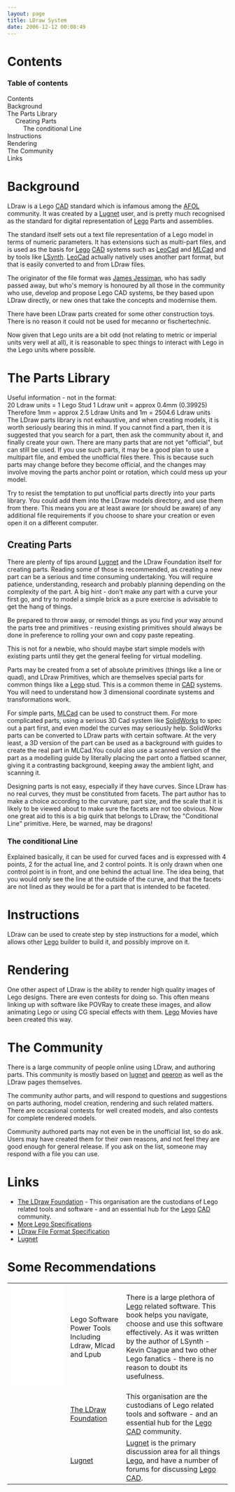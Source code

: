 ```yaml
---
layout: page
title: LDraw System
date: 2006-12-12 00:08:49
---
```

<h1 id="Contents">Contents</h1>

<div id="toc"><div id="toctitle"><h3>Table of contents</h3></div><ul class="toc"><li><a class="link" href="#Contents">Contents</a>
</li><li><a class="link" href="#Background">Background</a>
</li><li><a class="link" href="#The_Parts_Library">The Parts Library</a>
<ul><li><a class="link" href="#Creating_Parts">Creating Parts</a>
<ul><li><a class="link" href="#The_conditional_Line">The conditional Line</a>
</li></ul></li></ul></li><li><a class="link" href="#Instructions">Instructions</a>
</li><li><a class="link" href="#Rendering">Rendering</a>
</li><li><a class="link" href="#The_Community">The Community</a>
</li><li><a class="link" href="#Links">Links</a>
</li></ul><!--toc--></div>
<h1 id="Background">Background</h1>
LDraw is a Lego <a class="wiki" href="/wiki/cad.html" title="Computer Aided Design">CAD</a> standard which is infamous among the <a class="wiki" href="/wiki/afol.html" title="Adult Fan Of Lego">AFOL</a> community.  It was created by a <a class="wiki" href="/wiki/lugnet.html" title="Lego Users Group Network">Lugnet</a> user, and is pretty much recognised as the standard for digital representation of <a class="wiki" href="/wiki/lego.html" title="The best known construction toy">Lego</a> Parts and assemblies.

The standard itself sets out a text file representation of a Lego model in terms of numeric parameters. It has extensions such as multi-part files, and is used as the basis for <a class="wiki" href="/wiki/lego.html" title="The best known construction toy">Lego</a> <a class="wiki" href="/wiki/cad.html" title="Computer Aided Design">CAD</a> systems such as <a class="wiki" href="/wiki/leocad.html" title="The Open Source Lego CAD System">LeoCad</a> and <a class="wiki" href="/wiki/mlcad.html" title="MLCad">MLCad</a> and by tools like <a class="wiki" href="/wiki/lsynth.html" title="LSynth">LSynth</a>. <a class="wiki" href="/wiki/leocad.html" title="The Open Source Lego CAD System">LeoCad</a> actually natively uses another part format, but that is easily converted to and from LDraw files.

The originator of the file format was <a class="wiki" href="/wiki/james_jessiman.html" title="James Jessiman">James Jessiman</a>, who has sadly passed away, but who's memory is honoured by all those in the community who use, develop and propose Lego CAD systems, be they based upon LDraw directly, or new ones that take the concepts and modernise them.

There have been LDraw parts created for some other construction toys. There is no reason it could not be used for mecanno or fischertechnic.

Now given that Lego units are a bit odd (not relating to metric or imperial units very well at all), it is reasonable to spec things to interact with Lego in the Lego units where possible.

<h1 id="The_Parts_Library">The Parts Library</h1>

<div style=" float: right;"><div class="cbox " style=";;margin:0;;"><div class="cbox-title">Useful information - not in the format:</div><div class="cbox-data">
20 Ldraw units = 1 Lego Stud
1 Ldraw unit = approx 0.4mm (0.39925)
Therefore 1mm = approx 2.5 Ldraw Units
and 1m = 2504.6 Ldraw units
</div></div></div>

The LDraw parts library is not exhaustive, and when creating models, it is worth seriously bearing this in mind. If you cannot find a part, then it is suggested that you search for a part, then ask the community about it, and finally create your own. There are many parts that are not yet "official", but can still be used. If you use such parts, it may be a good plan to use a multipart file, and embed the unofficial files there. This is because such parts may change before they become official, and the changes may involve moving the parts anchor point or rotation, which could mess up your model.

Try to resist the temptation to put unofficial parts directly into your parts library. You could add them into the LDraw models directory, and use them from there. This means you are at least aware (or should be aware) of any additional file requirements if you choose to share your creation or even open it on a different computer.

<h2 id="Creating_Parts">Creating Parts</h2>
There are plenty of tips around <a class="wiki" href="/wiki/lugnet.html" title="Lego Users Group Network">Lugnet</a> and the LDraw Foundation itself for creating parts. Reading some of those is recommended, as creating a new part can be a serious and time consuming undertaking. You will require patience, understanding, research and probably planning depending on the complexity of the part. A big hint - don't make any part with a curve your first go, and try to model a simple brick as a pure exercise is advisable to get the hang of things.

Be prepared to throw away, or remodel things as you find your way around the parts tree and primitives - reusing existing primitives should always be done in preference to rolling your own and copy paste repeating.

This is not for a newbie, who should maybe start simple models with existing parts until they get the general feeling for virtual modelling.

Parts may be created from a set of absolute primitives (things like a line or quad), and LDraw Primitives, which are themselves special parts for common things like a <a class="wiki" href="/wiki/lego.html" title="The best known construction toy">Lego</a> stud. This is a common theme in <a class="wiki" href="/wiki/cad.html" title="Computer Aided Design">CAD</a> systems. You will need to understand how 3 dimensional coordinate systems and transformations work.

For simple parts, <a class="wiki" href="/wiki/mlcad.html" title="MLCad">MLCad</a> can be used to construct them. For more complicated parts, using a serious 3D Cad system like <a class="wiki" href="/wiki/solidworks.html" title="A 3D Solid Modelling System">SolidWorks</a> to spec out a part first, and even model the curves may seriously help. SolidWorks parts can be converted to LDraw parts with certain software.  At the very least, a 3D version of the part can be used as a background with guides to create the real part in MLCad.You could also use a scanned version of the part as a modelling guide by literally placing the part onto a flatbed scanner, giving it a contrasting background, keeping away the ambient light, and scanning it.

Designing parts is not easy, especially if they have curves. Since LDraw has no real curves, they must be constituted from facets. The part author has to make a choice according to the curvature, part size, and the scale that it is likely to be viewed about to make sure the facets are not too obvious. Now one great aid to this is a big quirk that belongs to LDraw, the "Conditional Line" primitive. Here, be warned, may be dragons!

<h3 id="The_conditional_Line">The conditional Line</h3>
Explained basically, it can be used for curved faces and is expressed with 4 points, 2 for the actual line, and 2 control points. It is only drawn when one control point is in front, and one behind the actual line. The idea being, that you would only see the line at the outside of the curve, and that the facets are not lined as they would be for a part that is intended to be faceted.

<h1 id="Instructions">Instructions</h1>
LDraw can be used to create step by step instructions for a model, which allows other <a class="wiki" href="/wiki/lego.html" title="The best known construction toy">Lego</a> builder to build it, and possibly improve on it.

<h1 id="Rendering">Rendering</h1>
One other aspect of LDraw is the ability to render high quality images of Lego designs. There are even contests for doing so. This often means linking up with software like POVRay to create these images, and allow animating Lego or using CG special effects with them. <a class="wiki" href="/wiki/lego.html" title="The best known construction toy">Lego</a> Movies have been created this way.

<h1 id="The_Community">The Community</h1>
There is a large community of people online using LDraw, and authoring parts. This community is mostly based on <a class="wiki" href="/wiki/lugnet.html" title="Lego Users Group Network">lugnet</a> and <a class="wiki" href="/wiki/peeron.html" title="Online database of Lego Sets and Parts">peeron</a> as well as the LDraw pages themselves.

The community author parts, and will respond to questions and suggestions on parts authoring, model creation, rendering and such related matters. There are occasional contests for well created models, and also contests for complete rendered models.

Community authored parts may not even be in the unofficial list, so do ask. Users may have created them for their own reasons, and not feel they are good enough for general release. If you ask on the list, someone may respond with a file you can use.

<h1 id="Links">Links</h1>
<ul><li> <a class="wiki" href="http://ldraw.org/">The LDraw Foundation</a> - This organisation are the custodians of Lego related tools and software - and an essential hub for the <a class="wiki" href="/wiki/lego.html" title="The best known construction toy">Lego</a> <a class="wiki" href="/wiki/cad.html" title="Computer Aided Design">CAD</a> community.
</li><li> <a class="wiki" href="/wiki/lego_specifications.html" title="Lego Specifications">More Lego Specifications</a>
</li><li> <a class="wiki" href="http://www.ldraw.org/documentation/ldraw-org-file-format-standards.html">LDraw File Format Specification</a>
</li><li> <a class="wiki" href="/wiki/lugnet.html" title="Lego Users Group Network">Lugnet</a>
</li></ul>

# Some Recommendations

<table class="normal" id="fancytable_1">
<tr>
    <td><iframe style="width:120px;height:240px;" marginwidth="0" marginheight="0" scrolling="no" frameborder="0" src="//ws-eu.amazon-adsystem.com/widgets/q?ServiceVersion=20070822&OneJS=1&Operation=GetAdHtml&MarketPlace=GB&source=ss&ref=as_ss_li_til&ad_type=product_link&tracking_id=orionrobots-21&marketplace=amazon&region=GB&placement=1931836760&asins=1931836760&linkId=9390cf365ef9c1a82c81181fe33ad3fb&show_border=true&link_opens_in_new_window=true"></iframe></td>
    <td>Lego Software Power Tools Including Ldraw, Mlcad and Lpub</td>
    <td> There is a large plethora of <a class="wiki" href="/wiki/lego.html" title="The best known construction toy">Lego</a> related software. This book helps you navigate, choose and use this software effectively. As it was written by the author of LSynth - Kevin Clague and two other Lego fanatics - there is no reason to doubt its usefulness.</td>
</tr>
<tr>
    <td></td> 
    <td> <a class="wiki" href="http://ldraw.org/">The LDraw Foundation</a> </td>
    <td> This organisation are the custodians of Lego related tools and software - and an essential hub for the <a class="wiki" href="/wiki/lego.html" title="The best known construction toy">Lego</a> <a class="wiki" href="/wiki/cad.html" title="Computer Aided Design">CAD</a> community.</td>
</tr>
<tr>
    <td></td>
    <td> <a class="wiki" href="https://www.lugnet.com">Lugnet</a> </td>
    <td> <a class="wiki" href="/wiki/lugnet.html" title="Lego Users Group Network">Lugnet</a> is the primary discussion area for all things <a class="wiki" href="/wiki/lego.html" title="The best known construction toy">Lego</a>, and have a number of forums for discussing <a class="wiki" href="/wiki/lego.html" title="The best known construction toy">Lego</a> <a class="wiki" href="/wiki/cad.html" title="Computer Aided Design">CAD</a>.</td>
</tr>
</table>
